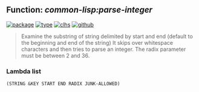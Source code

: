 ## Function: ***common-lisp:parse-integer***
[![package](https://img.shields.io/badge/Package-COMMON--LISP-5f9ea0.svg?style=social&colorA=999999)](../) [![type](https://img.shields.io/badge/Type-Function-5f9ea0.svg?style=social&colorA=999999)](../#function) [![clhs](https://img.shields.io/badge/CLHS-PARSE--INTEGER-5f9ea0.svg?style=social&colorA=999999)](http://www.lispworks.com/documentation/HyperSpec/Body/f_parse_.htm) [![github](https://img.shields.io/badge/GitHub-View_the_source-5f9ea0.svg?style=social&colorA=999999&logo=github)](https://github.com/sbcl/sbcl/blob/master/src/code/reader.lisp/) 

> Examine the substring of string delimited by start and end
> (default to the beginning and end of the string)  It skips over
> whitespace characters and then tries to parse an integer. The
> radix parameter must be between 2 and 36.

### Lambda list
```
(STRING &KEY START END RADIX JUNK-ALLOWED)
```

